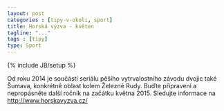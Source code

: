 ```yaml
---
layout: post
categories : [tipy-v-okoli, sport]
title: Horská výzva - květen
tagline: "..."
tags : [tipy]
type: Sport
---
```

{% include JB/setup %}

Od roku 2014 je součástí seriálu pěšího vytrvalostního závodu dvojic také Šumava, konkrétně oblast kolem Železné Rudy. Buďte připraveni a nepropásněte další ročník na začátku května 2015. Sledujte informace na http://www.horskavyzva.cz/ 
